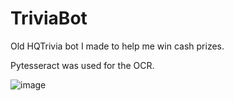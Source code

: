 # TriviaBot
Old HQTrivia bot I made to help me win cash prizes.

Pytesseract was used for the OCR.

![image](https://user-images.githubusercontent.com/16544201/166165659-c402c099-24c4-4450-b873-84721b661a25.png)
